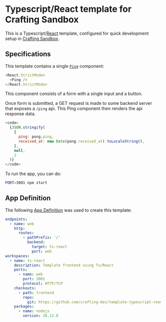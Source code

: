 # Typescript/React template for Crafting Sandbox

This is a Typescript/[React](https://reactjs.org/) template, configured for quick development setup in [Crafting Sandbox](https://docs.sandboxes.cloud/docs).

## Specifications

This template contains a single [`Ping`](src/Ping.tsx) component:

```js
<React.StrictMode>
  <Ping />
</React.StrictMode>
```

This component consists of a form with a single input and a button.

Once form is submitted, a GET request is made to some backend server that exposes a `/ping` api. This Ping component then renders the api response data.

```js
<code>
  {JSON.stringify(
    {
      ping: pong.ping,
      received_at: new Date(pong.received_at).toLocaleString(),
    },
    null,
    2
  )}
</code>
```

To run the app, you can do:

```bash
PORT=3001 npm start
```

## App Definition

The following [App Definition](https://docs.sandboxes.cloud/docs/app-definition) was used to create this template:

```yaml
endpoints:
  - name: web
    http:
      routes:
        - pathPrefix: '/'
          backend:
            target: ts-react
            port: web
workspaces:
  - name: ts-react
    description: Template frontend using Ts/React
    ports:
      - name: web
        port: 3001
        protocol: HTTP/TCP
    checkouts:
      - path: frontend
        repo:
          git: https://github.com/crafting-dev/template-typescript-react
    packages:
      - name: nodejs
        version: 16.12.0
```
